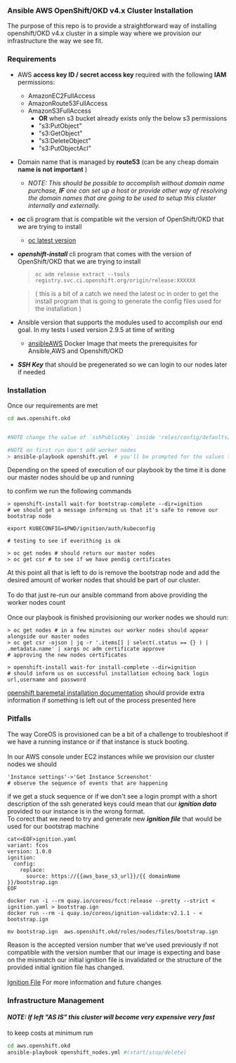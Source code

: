 ### Ansible AWS OpenShift/OKD v4.x Cluster Installation

The purpose of this repo is to provide a straightforward way of installing openshift/OKD v4.x cluster in a simple way where we provision our infrastructure the way we see fit.

### Requirements

- AWS **access key ID / secret access key** required with the following **IAM** permissions:
  - AmazonEC2FullAccess
  - AmazonRoute53FullAccess 
  - AmazonS3FullAccess
    - **OR** when s3 bucket already exists only the below s3 permissions
    - "s3:PutObject"
    - "s3:GetObject"
    - "s3:DeleteObject"
    - "s3:PutObjectAcl"

- Domain name that is managed by **route53** (can be any cheap domain **name is not important** )<br>

  - *NOTE: This should be possible to accomplish without domain name purchase, **IF** one can set up a host or provide other way of resolving the domain names that are going to be used to setup this cluster internally and externally.*
- ***oc*** cli program that is compatible wit the version of OpenShift/OKD that we are trying to install

  - [oc latest version](https://mirror.openshift.com/pub/openshift-v4/clients/oc/latest/linux/oc.tar.gz)
  
- ***openshift-install*** cli program that comes with the version of OpenShift/OKD that we are trying to install
  >`oc adm release extract --tools registry.svc.ci.openshift.org/origin/release:XXXXXX`<br>
  
  > ( this is a bit of a catch we need the latest oc in order to get the install program that is going to generate the config files used for the installation )
  
- Ansible version that supports the modules used to accomplish our end goal. In my tests I used version 2.9.5 at time of writing

  - [ansibleAWS](https://github.com/koceg/ansibleAWS) Docker Image that meets the prerequisites for Ansible,AWS and Openshift/OKD
- ***SSH Key*** that should be pregenerated so we can login to our nodes later if needed

### Installation
Once our requirements are met 
```bash
cd aws.openshift.okd


#NOTE change the value of `sshPublicKey` inside 'roles/config/defaults/main.yml' to reflect your public ssh key

#NOTE on first run don't add worker nodes
> ansible-playbook openshift.yml  # you'll be prompted for the values that are relevant to the new cluster
```

Depending on the speed of execution of our playbook by the time it is done our master nodes should be up and running 

to confirm we run the following commands

```
> openshift-install wait-for bootstrap-complete --dir=ignition
# we should get a message informing us that it's safe to remove our bootstrap node

export KUBECONFIG=$PWD/ignition/auth/kubeconfig

# testing to see if everithing is ok

> oc get nodes # should return our master nodes
> oc get csr # to see if we have pendig certificates
```

At this point all that is left to do is remove the bootstrap node and add the desired amount of worker nodes that should be part of our cluster.<br><br>
To do that just re-run our ansible command from above providing the worker nodes count <br><br>
Once our playbook is finished provisioning our worker nodes we should run:<br>
```
> oc get nodes # in a few minutes our worker nodes should appear alongside our master nodes
> oc get csr -ojson | jq -r '.items[] | select(.status == {} ) | .metadata.name' | xargs oc adm certificate approve
# approving the new nodes certificates

> openshift-install wait-for install-complete --dir=ignition
# should inform us on successful installation echoing back login url,username and password
```
[openshift baremetal installation documentation](https://docs.openshift.com/container-platform/4.3/installing/installing_bare_metal/installing-bare-metal.html#installation-installing-bare-metal_installing-bare-metal) should provide extra information if something is left out of the process presented here


### Pitfalls 
The way CoreOS is provisioned can be a bit of a challenge to troubleshoot if we have a running instance or if that instance is stuck booting.<br><br>
In our AWS console under EC2 instances while we provision our cluster nodes we should
```
'Instance settings'->'Get Instance Screenshot'
# observe the sequence of events that are happening
```
if we get a stuck sequence or if we don't see a login prompt with a short description of the ssh generated keys could mean that our ***ignition data*** provided to our instance is in the wrong format.<br>
To corect that we need to try and generate new ***ignition file*** that would be used for our bootstrap machine
```
cat<<EOF>ignition.yaml
variant: fcos
version: 1.0.0
ignition:
  config:
    replace:
      source: https://{{aws_base_s3_url}}/{{ domainName }}/bootstrap.ign
EOF

docker run -i --rm quay.io/coreos/fcct:release --pretty --strict < ignition.yaml > bootstrap.ign
docker run --rm -i quay.io/coreos/ignition-validate:v2.1.1 - < bootstrap.ign

mv bootstrap.ign  aws.openshift.okd/roles/nodes/files/bootstrap.ign
```
Reason is the accepted version number that we've used previously if not compatible with the version number that our image is expecting and base on the mismatch our initial ignition file is invalidated or the structure of the provided initial ignition file has changed.<br><br>
[Ignition File](https://docs.fedoraproject.org/en-US/fedora-coreos/fcct-config/) For more information and future changes
### Infrastructure Management

#### *NOTE: If left "AS IS" this cluster will become very expensive very fast*
to keep costs at minimum run
```bash
cd aws.openshift.okd
ansible-playbook openshift_nodes.yml #(start/stop/delete)
```
